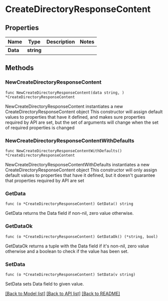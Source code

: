 # CreateDirectoryResponseContent

## Properties

Name | Type | Description | Notes
------------ | ------------- | ------------- | -------------
**Data** | **string** |  | 

## Methods

### NewCreateDirectoryResponseContent

`func NewCreateDirectoryResponseContent(data string, ) *CreateDirectoryResponseContent`

NewCreateDirectoryResponseContent instantiates a new CreateDirectoryResponseContent object
This constructor will assign default values to properties that have it defined,
and makes sure properties required by API are set, but the set of arguments
will change when the set of required properties is changed

### NewCreateDirectoryResponseContentWithDefaults

`func NewCreateDirectoryResponseContentWithDefaults() *CreateDirectoryResponseContent`

NewCreateDirectoryResponseContentWithDefaults instantiates a new CreateDirectoryResponseContent object
This constructor will only assign default values to properties that have it defined,
but it doesn't guarantee that properties required by API are set

### GetData

`func (o *CreateDirectoryResponseContent) GetData() string`

GetData returns the Data field if non-nil, zero value otherwise.

### GetDataOk

`func (o *CreateDirectoryResponseContent) GetDataOk() (*string, bool)`

GetDataOk returns a tuple with the Data field if it's non-nil, zero value otherwise
and a boolean to check if the value has been set.

### SetData

`func (o *CreateDirectoryResponseContent) SetData(v string)`

SetData sets Data field to given value.



[[Back to Model list]](../README.md#documentation-for-models) [[Back to API list]](../README.md#documentation-for-api-endpoints) [[Back to README]](../README.md)


